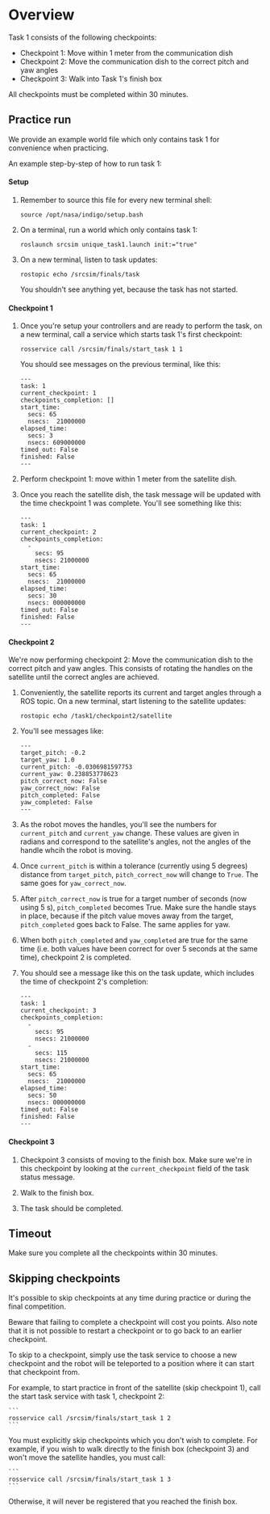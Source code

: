 # Overview

Task 1 consists of the following checkpoints:

* Checkpoint 1: Move within 1 meter from the communication dish
* Checkpoint 2: Move the communication dish to the correct pitch and yaw angles
* Checkpoint 3: Walk into Task 1's finish box

All checkpoints must be completed within 30 minutes.

## Practice run

We provide an example world file which only contains task 1 for convenience
when practicing.

An example step-by-step of how to run task 1:

#### Setup

1. Remember to source this file for every new terminal shell:

    ```
    source /opt/nasa/indigo/setup.bash
    ```

1. On a terminal, run a world which only contains task 1:

    ```
    roslaunch srcsim unique_task1.launch init:="true"
    ```

1. On a new terminal, listen to task updates:

    ```
    rostopic echo /srcsim/finals/task
    ```

    You shouldn't see anything yet, because the task has not started.


#### Checkpoint 1

1. Once you're setup your controllers and are ready to perform the task, on a
   new terminal, call a service which starts task 1's first checkpoint:

    ```
    rosservice call /srcsim/finals/start_task 1 1
    ```

    You should see messages on the previous terminal, like this:

    ```
    ---
    task: 1
    current_checkpoint: 1
    checkpoints_completion: []
    start_time:
      secs: 65
      nsecs:  21000000
    elapsed_time:
      secs: 3
      nsecs: 609000000
    timed_out: False
    finished: False
    ---
    ```

1. Perform checkpoint 1: move within 1 meter from the satellite dish.

1. Once you reach the satellite dish, the task message will be updated with the
time checkpoint 1 was complete. You'll see something like this:

    ```
    ---
    task: 1
    current_checkpoint: 2
    checkpoints_completion:
      -
        secs: 95
        nsecs: 21000000
    start_time:
      secs: 65
      nsecs:  21000000
    elapsed_time:
      secs: 30
      nsecs: 000000000
    timed_out: False
    finished: False
    ---
    ```

#### Checkpoint 2

We're now performing checkpoint 2: Move the communication dish to the
correct pitch and yaw angles. This consists of rotating the handles on the
satellite until the correct angles are achieved.

1. Conveniently, the satellite reports its current and target angles through a
ROS topic. On a new terminal, start listening to the satellite updates:


    ```
    rostopic echo /task1/checkpoint2/satellite
    ```

1. You'll see messages like:

    ```
    ---
    target_pitch: -0.2
    target_yaw: 1.0
    current_pitch: -0.0306981597753
    current_yaw: 0.238853778623
    pitch_correct_now: False
    yaw_correct_now: False
    pitch_completed: False
    yaw_completed: False
    ---
    ```

1. As the robot moves the handles, you'll see the numbers for `current_pitch`
and `current_yaw` change. These values are given in radians and correspond to
the satellite's angles, not the angles of the handle whcih the robot is moving.

1. Once `current_pitch` is within a tolerance (currently using 5 degrees)
distance from `target_pitch`, `pitch_correct_now` will change to `True`. The
same goes for `yaw_correct_now`.

1. After `pitch_correct_now` is true for a target number of seconds
(now using 5 s), `pitch_completed` becomes True. Make sure the handle stays in
place, because if the pitch value moves away from the target, `pitch_completed`
goes back to False. The same applies for yaw.

1. When both `pitch_completed` and `yaw_completed` are true for the same time
(i.e. both values have been correct for over 5 seconds at the same time),
checkpoint 2 is completed.

1. You should see a message like this on the task update, which includes the
time of checkpoint 2's completion:


    ```
    ---
    task: 1
    current_checkpoint: 3
    checkpoints_completion:
      -
        secs: 95
        nsecs: 21000000
      -
        secs: 115
        nsecs: 21000000
    start_time:
      secs: 65
      nsecs:  21000000
    elapsed_time:
      secs: 50
      nsecs: 000000000
    timed_out: False
    finished: False
    ---
    ```

#### Checkpoint 3

1. Checkpoint 3 consists of moving to the finish box. Make sure we're in this
checkpoint by looking at the `current_checkpoint` field of the task status
message.

1. Walk to the finish box.

1. The task should be completed.


## Timeout

Make sure you complete all the checkpoints within 30 minutes.

## Skipping checkpoints

It's possible to skip checkpoints at any time during practice or during the
final competition.

Beware that failing to complete a checkpoint will cost you points. Also note
that it is not possible to restart a checkpoint or to go back to an earlier
checkpoint.

To skip to a checkpoint, simply use the task service to choose a new checkpoint
and the robot will be teleported to a position where it can start that
checkpoint from.

For example, to start practice in front of the satellite (skip checkpoint 1),
call the start task service with task 1, checkpoint 2:

    ```
    rosservice call /srcsim/finals/start_task 1 2
    ```

You must explicitly skip checkpoints which you don't wish to complete. For
example, if you wish to walk directly to the finish box (checkpoint 3) and
won't move the satellite handles, you must call:

    ```
    rosservice call /srcsim/finals/start_task 1 3
    ```

Otherwise, it will never be registered that you reached the finish box.

